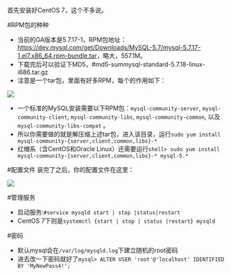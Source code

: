 首先安装好CentOS 7，这个不多说。

#RPM包的种种
- 当前的GA版本是5.7.17-1，RPM包地址：<https://dev.mysql.com/get/Downloads/MySQL-5.7/mysql-5.7.17-1.el7.x86_64.rpm-bundle.tar>，略大，557.1M。
- 下载完后可以验证下MD5，#md5-summysql-standard-5.7.18-linux-i686.tar.gz
- 注意是一个tar包，里面有好多RPM，每个的作用如下：

![](./_image/2017-02-04-23-09-37.jpg)
- 一个标准的MySQL安装需要以下RPM包：`mysql-community-server`, `mysql-community-client`, `mysql-community-libs`, `mysql-community-common`, 以及 `mysql-community-libs-compat` 。
- 所以你需要做的就是解压缩上述tar包，进入该目录，运行`sudo yum install mysql-community-{server,client,common,libs}-* `
- 红帽系（含CentOS和Oracle Linux）还需要运行`shell> sudo yum install mysql-community-{server,client,common,libs}-* mysql-5.* `


#配置文件
装完了之后，你的配置文件在这里：

![](./_image/2017-02-04-23-13-57.jpg)


#管理服务

- 启动服务:`#service mysqld start | stop |status|restart`
- CentOS 7下则是`systemctl {start | stop | status |restart} mysqld`

#密码
- 默认mysql会在`/var/log/mysqld.log`下建立随机的root密码
- 进去改一下密码就好了`mysql> ALTER USER 'root'@'localhost' IDENTIFIED BY 'MyNewPass4!';`
